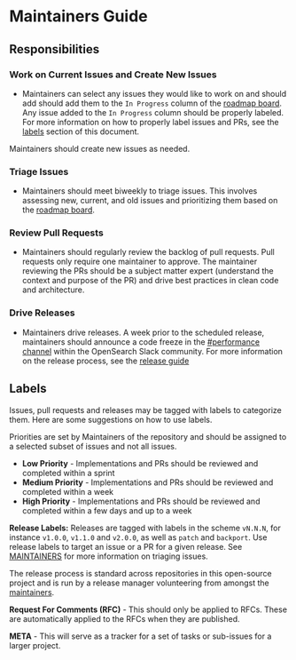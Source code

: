 # Maintainers Guide

## Responsibilities

### Work on Current Issues and Create New Issues

* Maintainers can select any issues they would like to work on and should add should add them to the `In Progress` column of the [roadmap board](https://github.com/opensearch-project/opensearch-benchmark/projects/1). Any issue added to the `In Progress` column should be properly labeled. For more information on how to properly label issues and PRs, see the [labels](#labels) section of this document.

Maintainers should create new issues as needed.

### Triage Issues
* Maintainers should meet biweekly to triage issues. This involves assessing new, current, and old issues and prioritizing them based on the [roadmap board](https://github.com/opensearch-project/opensearch-benchmark/projects/1).

### Review Pull Requests

* Maintainers should regularly review the backlog of pull requests. Pull requests only require one maintainer to approve. The maintainer reviewing the PRs should be a subject matter expert (understand the context and purpose of the PR) and drive best practices in clean code and architecture.

### Drive Releases
* Maintainers drive releases. A week prior to the scheduled release, maintainers should announce a code freeze in the [#performance channel](https://opensearch.slack.com/archives/C0516H8EJ7R) within the OpenSearch Slack community. For more information on the release process, see the [release guide](<https://github.com/opensearch-project/OpenSearch-Benchmark/blob/main/RELEASE_GUIDE.md>)


## Labels

Issues, pull requests and releases may be tagged with labels to categorize them. Here are some suggestions on how to use labels.

Priorities are set by Maintainers of the repository and should be assigned to a selected subset of issues and not all issues.

* **Low Priority** - Implementations and PRs should be reviewed and completed within a sprint
* **Medium Priority** - Implementations and PRs should be reviewed and completed within a week
* **High Priority** - Implementations and PRs should be reviewed and completed within a few days and up to a week


**Release Labels:**  Releases are tagged with labels in the scheme `vN.N.N`, for instance `v1.0.0`, `v1.1.0` and `v2.0.0`, as well as `patch` and `backport`. Use release labels to target an issue or a PR for a given release. See [MAINTAINERS](MAINTAINERS.md#triage-open-issues) for more information on triaging issues.

The release process is standard across repositories in this open-source project and is run by a release manager volunteering from amongst the [maintainers](MAINTAINERS.md).

**Request For Comments (RFC)** - This should only be applied to RFCs. These are automatically applied to the RFCs when they are published.

**META** - This will serve as a tracker for a set of tasks or sub-issues for a larger project.



